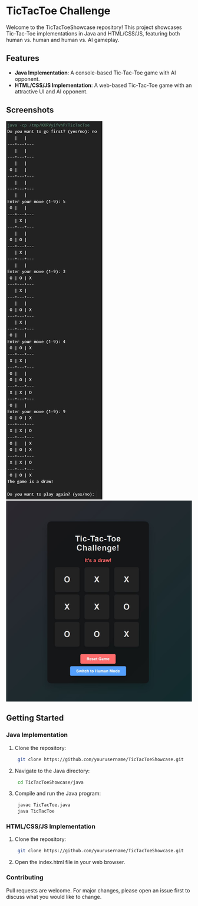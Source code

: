 # TicTacToe Challenge

Welcome to the TicTacToeShowcase repository! This project showcases Tic-Tac-Toe implementations in Java and HTML/CSS/JS, featuring both human vs. human and human vs. AI gameplay.

## Features
- **Java Implementation**: A console-based Tic-Tac-Toe game with AI opponent.
- **HTML/CSS/JS Implementation**: A web-based Tic-Tac-Toe game with an attractive UI and AI opponent.

## Screenshots
![Java Game](snapshots/java_game.jpg)
![Web Game](snapshots/web_game.jpg)

## Getting Started

### Java Implementation

1. Clone the repository:
   ```sh
    git clone https://github.com/yourusername/TicTacToeShowcase.git
2. Navigate to the Java directory:
   ```sh
    cd TicTacToeShowcase/java
3. Compile and run the Java program:
   ```sh
    javac TicTacToe.java
    java TicTacToe

### HTML/CSS/JS Implementation

1. Clone the repository:
   ```sh
    git clone https://github.com/yourusername/TicTacToeShowcase.git
2. Open the index.html file in your web browser.

### Contributing

Pull requests are welcome. For major changes, please open an issue first to discuss what you would like to change.

